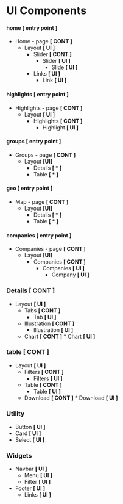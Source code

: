 # UI Components

#### home __[ entry point ]__
* Home - page __[ CONT ]__
    * Layout __[ UI ]__
        * Slider __[ CONT ]__ 
            * Slider __[ UI ]__
                * Slide __[ UI ]__ 
        * Links __[ UI ]__
            * Link __[ UI ]__ 


#### highlights __[ entry point ]__
* Highlights - page __[ CONT ]__
    * Layout __[ UI ]__
        * Highlights __[ CONT ]__
            * Highlight __[ UI ]__ 
    
#### groups __[ entry point ]__
* Groups - page __[ CONT ]__
    * Layout __[UI]__
        * Details __[ * ]__
        * Table __[ * ]__   
     
#### geo __[ entry point ]__
* Map - page __[ CONT ]__
    * Layout __[UI]__
        * Details __[ * ]__
        * Table __[ * ]__ 

#### companies  __[ entry point ]__
* Companies - page __[ CONT ]__
    * Layout __[UI]__   
        * Companies __[ CONT ]__
            * Companies __[ UI ]__
                * Company __[ UI ]__


### Details __[ CONT ]__
* Layout __[ UI ]__
    * Tabs __[ CONT ]__
        * Tab __[ UI ]__
    * Illustration __[ CONT ]__
        * Illustration __[ UI ]__
    * Chart __[ CONT ]__
            * Chart __[ UI ]__
            
### table __[ CONT ]__
* Layout __[ UI ]__
    * Filters __[ CONT ]__
        * Filters __[ UI ]__
    * Table __[ CONT ]__
        * Table __[ UI ]__
    * Download __[ CONT ]__
            * Download __[ UI ]__
                  
### Utility
* Button __[ UI ]__
* Card __[ UI ]__ 
* Select __[ UI ]__

### Widgets
* Navbar __[ UI ]__
    * Menu __[ UI ]__
    * Filter __[ UI ]__
* Footer __[ UI ]__
    * Links __[ UI ]__

